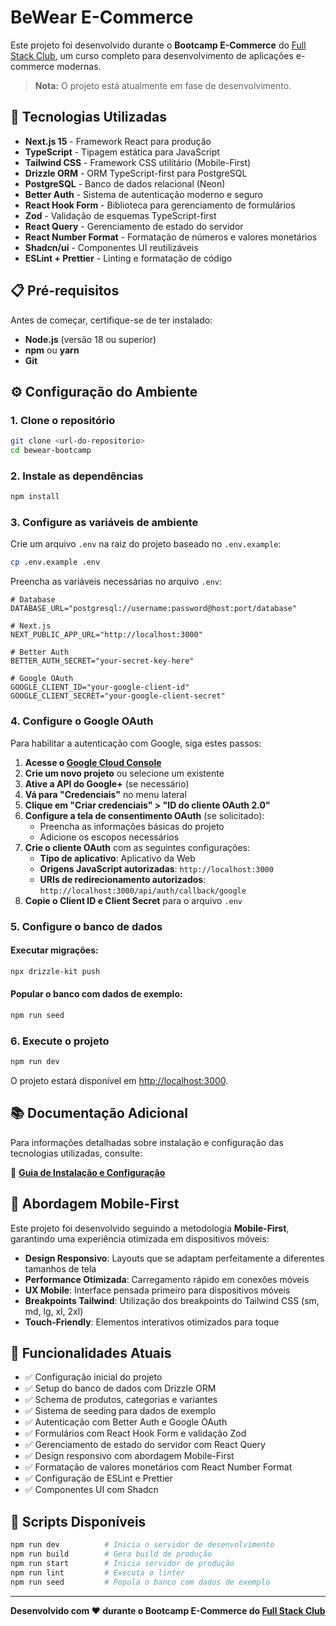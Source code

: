 # BeWear E-Commerce

Este projeto foi desenvolvido durante o **Bootcamp E-Commerce** do [Full Stack Club](https://www.fullstackclub.com.br/), um curso completo para desenvolvimento de aplicações e-commerce modernas.

> **Nota:** O projeto está atualmente em fase de desenvolvimento.

## 🚀 Tecnologias Utilizadas

- **Next.js 15** - Framework React para produção
- **TypeScript** - Tipagem estática para JavaScript
- **Tailwind CSS** - Framework CSS utilitário (Mobile-First)
- **Drizzle ORM** - ORM TypeScript-first para PostgreSQL
- **PostgreSQL** - Banco de dados relacional (Neon)
- **Better Auth** - Sistema de autenticação moderno e seguro
- **React Hook Form** - Biblioteca para gerenciamento de formulários
- **Zod** - Validação de esquemas TypeScript-first
- **React Query** - Gerenciamento de estado do servidor
- **React Number Format** - Formatação de números e valores monetários
- **Shadcn/ui** - Componentes UI reutilizáveis
- **ESLint + Prettier** - Linting e formatação de código

## 📋 Pré-requisitos

Antes de começar, certifique-se de ter instalado:

- **Node.js** (versão 18 ou superior)
- **npm** ou **yarn**
- **Git**

## ⚙️ Configuração do Ambiente

### 1. Clone o repositório
```bash
git clone <url-do-repositorio>
cd bewear-bootcamp
```

### 2. Instale as dependências
```bash
npm install
```

### 3. Configure as variáveis de ambiente
Crie um arquivo `.env` na raiz do projeto baseado no `.env.example`:

```bash
cp .env.example .env
```

Preencha as variáveis necessárias no arquivo `.env`:

```env
# Database
DATABASE_URL="postgresql://username:password@host:port/database"

# Next.js
NEXT_PUBLIC_APP_URL="http://localhost:3000"

# Better Auth
BETTER_AUTH_SECRET="your-secret-key-here"

# Google OAuth
GOOGLE_CLIENT_ID="your-google-client-id"
GOOGLE_CLIENT_SECRET="your-google-client-secret"
```

### 4. Configure o Google OAuth

Para habilitar a autenticação com Google, siga estes passos:

1. **Acesse o [Google Cloud Console](https://console.cloud.google.com/)**
2. **Crie um novo projeto** ou selecione um existente
3. **Ative a API do Google+** (se necessário)
4. **Vá para "Credenciais"** no menu lateral
5. **Clique em "Criar credenciais" > "ID do cliente OAuth 2.0"**
6. **Configure a tela de consentimento OAuth** (se solicitado):
   - Preencha as informações básicas do projeto
   - Adicione os escopos necessários
7. **Crie o cliente OAuth** com as seguintes configurações:
   - **Tipo de aplicativo**: Aplicativo da Web
   - **Origens JavaScript autorizadas**: `http://localhost:3000`
   - **URIs de redirecionamento autorizados**: `http://localhost:3000/api/auth/callback/google`
8. **Copie o Client ID e Client Secret** para o arquivo `.env`

### 5. Configure o banco de dados

#### Executar migrações:
```bash
npx drizzle-kit push
```

#### Popular o banco com dados de exemplo:
```bash
npm run seed
```

### 6. Execute o projeto
```bash
npm run dev
```

O projeto estará disponível em [http://localhost:3000](http://localhost:3000).

## 📚 Documentação Adicional

Para informações detalhadas sobre instalação e configuração das tecnologias utilizadas, consulte:

📖 **[Guia de Instalação e Configuração](./SETUP.md)**

## 📱 Abordagem Mobile-First

Este projeto foi desenvolvido seguindo a metodologia **Mobile-First**, garantindo uma experiência otimizada em dispositivos móveis:

- **Design Responsivo**: Layouts que se adaptam perfeitamente a diferentes tamanhos de tela
- **Performance Otimizada**: Carregamento rápido em conexões móveis
- **UX Mobile**: Interface pensada primeiro para dispositivos móveis
- **Breakpoints Tailwind**: Utilização dos breakpoints do Tailwind CSS (sm, md, lg, xl, 2xl)
- **Touch-Friendly**: Elementos interativos otimizados para toque

## 🎯 Funcionalidades Atuais

- ✅ Configuração inicial do projeto
- ✅ Setup do banco de dados com Drizzle ORM
- ✅ Schema de produtos, categorias e variantes
- ✅ Sistema de seeding para dados de exemplo
- ✅ Autenticação com Better Auth e Google OAuth
- ✅ Formulários com React Hook Form e validação Zod
- ✅ Gerenciamento de estado do servidor com React Query
- ✅ Design responsivo com abordagem Mobile-First
- ✅ Formatação de valores monetários com React Number Format
- ✅ Configuração de ESLint e Prettier
- ✅ Componentes UI com Shadcn

## 📝 Scripts Disponíveis

```bash
npm run dev          # Inicia o servidor de desenvolvimento
npm run build        # Gera build de produção
npm run start        # Inicia servidor de produção
npm run lint         # Executa o linter
npm run seed         # Popula o banco com dados de exemplo
```

---

**Desenvolvido com ❤️ durante o Bootcamp E-Commerce do [Full Stack Club](https://www.fullstackclub.com.br/)**
